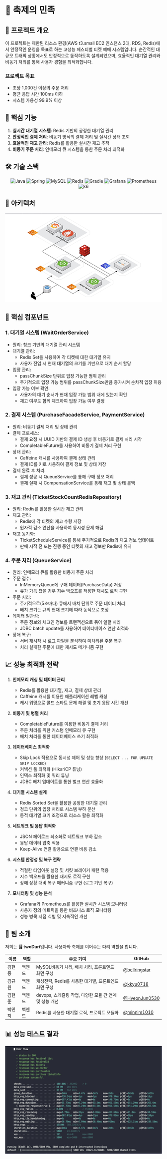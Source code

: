 # 🎫 축제의 민족

## 📌 프로젝트 개요

이 프로젝트는 제한된 리소스 환경(AWS t3.small EC2 인스턴스 2대, RDS, Redis)에서 안정적인 운영을 목표로 하는 고성능 페스티벌 티켓 예매 시스템입니다. 순간적인 대규모 트래픽 상황에서도
안정적으로 동작하도록 설계되었으며, 효율적인 대기열 관리와 비동기 처리를 통해 사용자 경험을 최적화합니다.

### 프로젝트 목표

- 초당 1,000건 이상의 주문 처리
- 평균 응답 시간 100ms 이하
- 시스템 가용성 99.9% 이상

## 🚀 핵심 기능

1. **실시간 대기열 시스템**: Redis 기반의 공정한 대기열 관리
2. **안정적인 결제 처리**: 비동기 방식의 결제 처리 및 실시간 상태 조회
3. **효율적인 재고 관리**: Redis를 활용한 실시간 재고 추적
4. **비동기 주문 처리**: 인메모리 큐 시스템을 통한 주문 처리 최적화

## 🛠 기술 스택

<p align="center">
  <img src="https://img.shields.io/badge/java-%23ED8B00.svg?style=for-the-badge&logo=java&logoColor=white" alt="Java" />
  <img src="https://img.shields.io/badge/spring-%236DB33F.svg?style=for-the-badge&logo=spring&logoColor=white" alt="Spring" />
  <img src="https://img.shields.io/badge/MySQL-00000F?style=for-the-badge&logo=mysql&logoColor=white" alt="MySQL" />
  <img src="https://img.shields.io/badge/redis-%23DD0031.svg?style=for-the-badge&logo=redis&logoColor=white" alt="Redis" />
  <img src="https://img.shields.io/badge/gradle-02303A?style=for-the-badge&logo=gradle&logoColor=white" alt="Gradle" />
  <img src="https://img.shields.io/badge/grafana-%23F46800.svg?style=for-the-badge&logo=grafana&logoColor=white" alt="Grafana" />
  <img src="https://img.shields.io/badge/Prometheus-E6522C?style=for-the-badge&logo=Prometheus&logoColor=white" alt="Prometheus" />
  <img src="https://img.shields.io/badge/k6-7D64FF?style=for-the-badge&logo=k6&logoColor=white" alt="k6" />
</p>

## 📐 아키텍처

![아키텍처.png](img.png)

## 🔧 핵심 컴포넌트

### 1. 대기열 시스템 (WaitOrderService)

- 원리: 청크 기반의 대기열 관리 시스템
- 대기열 관리:
   - Redis Set을 사용하여 각 티켓에 대한 대기열 유지
   - 사용자 진입 시 현재 대기열의 크기를 기반으로 대기 순서 할당
- 입장 관리:
   - passChunkSize 단위로 입장 가능한 범위 관리
   - 주기적으로 입장 가능 범위를 passChunkSize만큼 증가시켜 순차적 입장 허용
- 입장 가능 여부 확인:
   - 사용자의 대기 순서가 현재 입장 가능 범위 내에 있는지 확인
   - 재고 여부도 함께 체크하여 입장 가능 여부 결정

### 2. 결제 시스템 (PurchaseFacadeService, PaymentService)

- 원리: 비동기 결제 처리 및 상태 관리
- 결제 프로세스:
   - 결제 요청 시 UUID 기반의 결제 ID 생성 후 비동기로 결제 처리 시작
   - CompletableFuture를 사용하여 비동기 결제 처리 구현
- 상태 관리:
   - Caffeine 캐시를 사용하여 결제 상태 관리
   - 결제 ID를 키로 사용하여 결제 정보 및 상태 저장
- 결제 완료 후 처리:
   - 결제 성공 시 QueueService를 통해 구매 정보 처리
   - 결제 실패 시 CompensationService를 통해 재고 및 상태 롤백

### 3. 재고 관리 (TicketStockCountRedisRepository)

- 원리: Redis를 활용한 실시간 재고 관리
- 재고 관리:
   - Redis에 각 티켓의 재고 수량 저장
   - 원자적 감소 연산을 사용하여 동시성 문제 해결
- 재고 동기화:
   - TicketScheduleService를 통해 주기적으로 Redis의 재고 정보 업데이트
   - 판매 시작 전 또는 진행 중인 티켓의 재고 정보만 Redis에 유지

### 4. 주문 처리 (QueueService)

- 원리: 인메모리 큐를 활용한 비동기 주문 처리
- 주문 접수:
   - InMemoryQueue에 구매 데이터(PurchaseData) 저장
   - 큐가 가득 찼을 경우 지수 백오프를 적용한 재시도 로직 구현
- 주문 처리:
   - 주기적으로(5초마다) 큐에서 배치 단위로 주문 데이터 처리
   - 배치 크기는 큐의 현재 크기에 따라 동적으로 조정
- 데이터 일관성:
   - 주문 정보와 체크인 정보를 트랜잭션으로 묶어 일괄 처리
   - JDBC batch update를 사용하여 데이터베이스 연산 최적화
- 장애 복구:
   - 서버 재시작 시 로그 파일을 분석하여 미처리된 주문 복구
   - 처리 실패한 주문에 대한 재시도 메커니즘 구현

## 📈 성능 최적화 전략

1. **인메모리 캐싱 및 데이터 관리**
   - Redis를 활용한 대기열, 재고, 결제 상태 관리
   - Caffeine 캐시를 이용한 애플리케이션 레벨 캐싱
   - 캐시 워밍으로 콜드 스타트 문제 해결 및 초기 응답 시간 개선

2. **비동기 및 병렬 처리**
   - CompletableFuture를 이용한 비동기 결제 처리
   - 주문 처리를 위한 커스텀 인메모리 큐 구현
   - 배치 처리를 통한 데이터베이스 쓰기 최적화

3. **데이터베이스 최적화**
   - Skip Lock 적용으로 동시성 제어 및 성능 향상 (`SELECT ... FOR UPDATE SKIP LOCKED`)
   - 커넥션 풀 최적화 (HikariCP 튜닝)
   - 인덱스 최적화 및 쿼리 튜닝
   - JDBC 배치 업데이트를 통한 벌크 연산 효율화

4. **대기열 시스템 설계**
   - Redis Sorted Set을 활용한 공정한 대기열 관리
   - 청크 단위의 입장 처리로 시스템 부하 분산
   - 동적 대기열 크기 조정으로 리소스 활용 최적화

5. **네트워크 및 응답 최적화**
   - JSON 페이로드 최소화로 네트워크 부하 감소
   - 응답 데이터 압축 적용
   - Keep-Alive 연결 활용으로 연결 비용 감소

6. **시스템 안정성 및 복구 전략**
   - 적절한 타임아웃 설정 및 서킷 브레이커 패턴 적용
   - 지수 백오프를 활용한 재시도 로직 구현
   - 장애 상황 대비 복구 메커니즘 구현 (로그 기반 복구)

7. **모니터링 및 성능 분석**
   - Grafana와 Prometheus를 활용한 실시간 시스템 모니터링
   - 사용자 정의 메트릭을 통한 비즈니스 로직 모니터링
   - 성능 병목 지점 식별 및 지속적인 개선

## 👥 팀 소개

저희는 **팀 twoDari**입니다. 사용자와 축제를 이어주는 다리 역할을 합니다.

| 이름  | 역할  | 주요 기여                                | GitHub                                           |
|-----|-----|--------------------------------------|--------------------------------------------------|
| 김현종 | 백엔드 | MySQL비동기 처리, 배치 처리, 프론트엔드 화면 구성      | [@bellringstar](https://github.com/bellringstar) |
| 김규원 | 백엔드 | 캐싱전략, Redis를 사용한 대기열, 프론트엔드 화면 구성    | [@kkyu0718](https://github.com/kkyu0718)         |
| 김현준 | 백엔드 | devops, 스케쥴링 작업, 다양한 모듈 간 연계 및 성능 개선 | [@HyeonJun0530](https://github.com/HyeonJun0530) |
| 박민지 | 백엔드 | Redis를 사용한 대기열 로직, 프로젝트 모듈화          | [@minnim1010](https://github.com/minnim1010)     |

## 📊 성능 테스트 결과

![test_result.png](img_1.png)